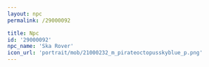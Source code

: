 ```yaml
---
layout: npc
permalink: /29000092

title: Npc
id: '29000092'
npc_name: 'Ska Rover'
icon_url: 'portrait/mob/21000232_m_pirateoctopusskyblue_p.png'
---
```

